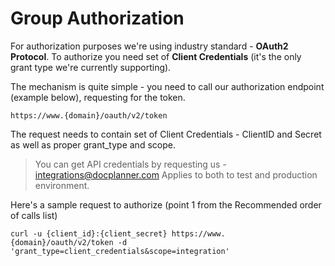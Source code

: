 # Group Authorization

For authorization purposes we're using industry standard - **OAuth2 Protocol**. To authorize you need set of **Client Credentials** (it's the only grant type we're currently supporting). 

The mechanism is quite simple - you need to call our authorization endpoint (example below), requesting for the token.

```http 
https://www.{domain}/oauth/v2/token
```

The request needs to contain  set of Client Credentials - ClientID and Secret as well as proper grant_type and scope.

> You can get API credentials by requesting us - [integrations@docplanner.com](mailto:integrations@docplanner.com) Applies to both to test and production environment.

Here's a sample request to authorize (point 1 from the Recommended order of calls list) 

```http
curl -u {client_id}:{client_secret} https://www.{domain}/oauth/v2/token -d 'grant_type=client_credentials&scope=integration'
```